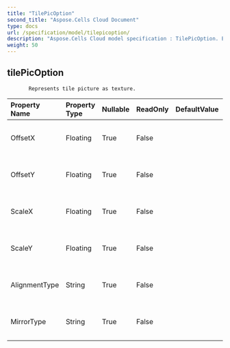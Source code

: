 ```yaml
---
title: "TilePicOption"
second_title: "Aspose.Cells Cloud Document"
type: docs
url: /specification/model/tilepicoption/
description: "Aspose.Cells Cloud model specification : TilePicOption. Effortlessly handle Excel and other spreadsheet documents with features like opening, generating, editing, splitting, merging, comparing, and converting."
weight: 50
---
```


## **tilePicOption**

           Represents tile picture as texture.            

| Property Name | Property Type | Nullable |  ReadOnly | DefaultValue | Description | 
| :- | :- | :- |:- |  :- | :- |
| OffsetX | Floating | True |  False |  | Gets or sets the X offset for tiling picture.  |  
| OffsetY | Floating | True |  False |  | Gets or sets the Y offset for tiling picture.  |  
| ScaleX | Floating | True |  False |  | Gets or sets the X scale for tiling picture.  |  
| ScaleY | Floating | True |  False |  | Gets or sets the Y scale for tiling picture.  |  
| AlignmentType | String | True |  False |  | Gets or sets the alignment for tiling.  |  
| MirrorType | String | True |  False |  | Gets or sets the mirror type for tiling.  |  

